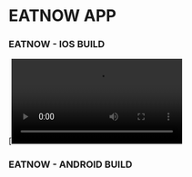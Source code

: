 # EATNOW APP

### EATNOW - IOS BUILD

[![Watch the video](https://user-images.githubusercontent.com/9693819/166615658-420930e7-b6d7-42f3-a2a2-d657eb0112b9.mp4)



### EATNOW - ANDROID BUILD
